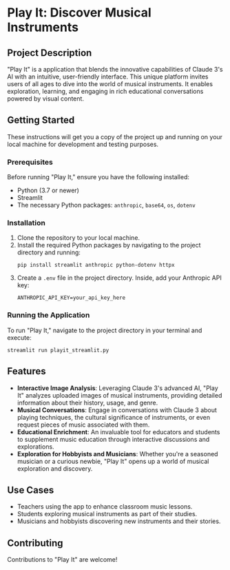 # Play It: Discover Musical Instruments

## Project Description

"Play It" is a application that blends the innovative capabilities of Claude 3's AI with an intuitive, user-friendly interface. This unique platform invites users of all ages to dive into the world of musical instruments. It enables exploration, learning, and engaging in rich educational conversations powered by visual content.

## Getting Started

These instructions will get you a copy of the project up and running on your local machine for development and testing purposes.

### Prerequisites

Before running "Play It," ensure you have the following installed:
- Python (3.7 or newer)
- Streamlit
- The necessary Python packages: `anthropic`, `base64`, `os`, `dotenv`

### Installation

1. Clone the repository to your local machine.
2. Install the required Python packages by navigating to the project directory and running:
   ```
   pip install streamlit anthropic python-dotenv httpx
   ```
3. Create a `.env` file in the project directory. Inside, add your Anthropic API key:
   ```
   ANTHROPIC_API_KEY=your_api_key_here
   ```
   
### Running the Application

To run "Play It," navigate to the project directory in your terminal and execute:
```
streamlit run playit_streamlit.py
```

## Features

- **Interactive Image Analysis**: Leveraging Claude 3's advanced AI, "Play It" analyzes uploaded images of musical instruments, providing detailed information about their history, usage, and genre.
- **Musical Conversations**: Engage in conversations with Claude 3 about playing techniques, the cultural significance of instruments, or even request pieces of music associated with them.
- **Educational Enrichment**: An invaluable tool for educators and students to supplement music education through interactive discussions and explorations.
- **Exploration for Hobbyists and Musicians**: Whether you're a seasoned musician or a curious newbie, "Play It" opens up a world of musical exploration and discovery.

## Use Cases

- Teachers using the app to enhance classroom music lessons.
- Students exploring musical instruments as part of their studies.
- Musicians and hobbyists discovering new instruments and their stories.

## Contributing

Contributions to "Play It" are welcome!

